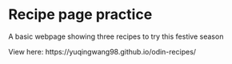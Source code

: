 <h1>Recipe page practice</h1>
<p>A basic webpage showing three recipes to try this festive season<p>
<p>View here: https://yuqingwang98.github.io/odin-recipes/</p>
